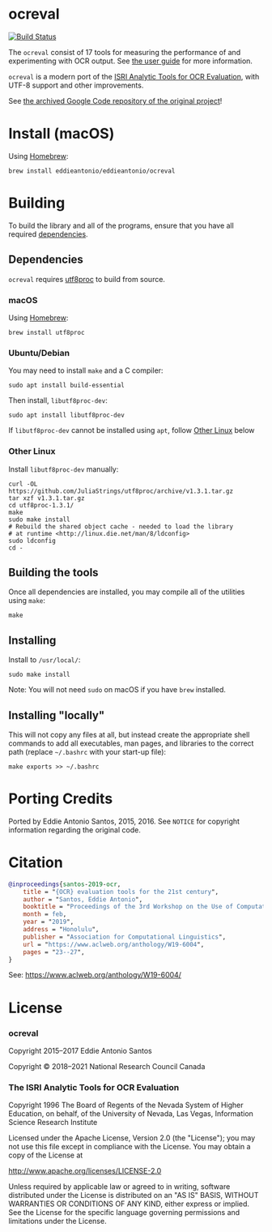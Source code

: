 # ocreval

[![Build Status](https://travis-ci.org/eddieantonio/ocreval.svg?branch=master)](https://travis-ci.org/eddieantonio/ocreval)

The `ocreval` consist of 17 tools for measuring the
performance of and experimenting with OCR output. See [the user
guide][user-guide] for more information.

[user-guide]: https://github.com/eddieantonio/ocreval/raw/master/user-guide.pdf

`ocreval` is a modern port of the [ISRI Analytic Tools for OCR Evaluation][isri],
with UTF-8 support and other improvements.

See [the archived Google Code repository of the original
project][isri-code]!

[isri]: http://citeseerx.ist.psu.edu/viewdoc/download?doi=10.1.1.216.9427&rep=rep1&type=pdf
[isri-code]: http://code.google.com/p/isri-ocr-evaluation-tools

# Install (macOS)

Using [Homebrew][brew]:

    brew install eddieantonio/eddieantonio/ocreval

[brew]: http://brew.sh/


Building
========

To build the library and all of the programs, ensure that you have all
required [dependencies](#dependencies).

## Dependencies

`ocreval` requires [utf8proc](https://github.com/JuliaStrings/utf8proc)
to build from source.

### macOS

Using [Homebrew][brew]:

    brew install utf8proc

### Ubuntu/Debian

You may need to install `make` and a C compiler:

    sudo apt install build-essential

Then install, `libutf8proc-dev`:

    sudo apt install libutf8proc-dev

If `libutf8proc-dev` cannot be installed using `apt`, follow
[Other Linux](#other-linux) below

### Other Linux

Install `libutf8proc-dev` manually:

    curl -OL https://github.com/JuliaStrings/utf8proc/archive/v1.3.1.tar.gz
    tar xzf v1.3.1.tar.gz
    cd utf8proc-1.3.1/
    make
    sudo make install
    # Rebuild the shared object cache - needed to load the library
    # at runtime <http://linux.die.net/man/8/ldconfig>
    sudo ldconfig
    cd -

## Building the tools

Once all dependencies are installed, you may compile all of the
utilities using `make`:

    make

## Installing

Install to `/usr/local/`:

    sudo make install

Note: You will not need `sudo` on macOS if you have `brew` installed.

## Installing "locally"

This will not copy any files at all, but instead create the appropriate
shell commands to add all executables, man pages, and libraries to
the correct path (replace `~/.bashrc` with your start-up file):

    make exports >> ~/.bashrc

# Porting Credits

Ported by Eddie Antonio Santos, 2015, 2016. See `NOTICE` for copyright
information regarding the original code.

# Citation

```bibtex
@inproceedings{santos-2019-ocr,
    title = "{OCR} evaluation tools for the 21st century",
    author = "Santos, Eddie Antonio",
    booktitle = "Proceedings of the 3rd Workshop on the Use of Computational Methods in the Study of Endangered Languages Volume 1 (Papers)",
    month = feb,
    year = "2019",
    address = "Honolulu",
    publisher = "Association for Computational Linguistics",
    url = "https://www.aclweb.org/anthology/W19-6004",
    pages = "23--27",
}
```

See: <https://www.aclweb.org/anthology/W19-6004/>


# License

### ocreval

Copyright 2015–2017 Eddie Antonio Santos

Copyright © 2018–2021 National Research Council Canada

### The ISRI Analytic Tools for OCR Evaluation

Copyright 1996 The Board of Regents of the Nevada System of Higher
Education, on behalf, of the University of Nevada, Las Vegas,
Information Science Research Institute

Licensed under the Apache License, Version 2.0 (the "License"); you
may not use this file except in compliance with the License.  You may
obtain a copy of the License at

   http://www.apache.org/licenses/LICENSE-2.0

Unless required by applicable law or agreed to in writing, software
distributed under the License is distributed on an "AS IS" BASIS,
WITHOUT WARRANTIES OR CONDITIONS OF ANY KIND, either express or
implied. See the License for the specific language governing
permissions and limitations under the License.
